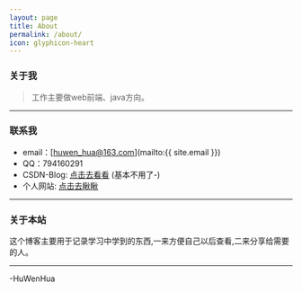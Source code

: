 ```yaml
---
layout: page
title: About
permalink: /about/
icon: glyphicon-heart
---
```


### 关于我

> 工作主要做web前端、java方向。

---

### 联系我

* email：[huwen_hua@163.com](mailto:{{ site.email }})
* QQ：794160291
* CSDN-Blog: [点击去看看](http://blog.huwenhua.net) (基本不用了-)
* 个人网站: [点击去瞅瞅](http:/www.huwenhua.net)

---

### 关于本站   

这个博客主要用于记录学习中学到的东西,一来方便自己以后查看,二来分享给需要的人。 

---

-HuWenHua